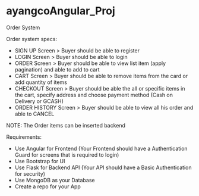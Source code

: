 # ayangcoAngular_Proj

Order System

Order system specs:
- SIGN UP Screen > Buyer should be able to register
- LOGIN Screen > Buyer should be able to login
- ORDER Screen > Buyer should be able to view list item (apply pagination) and able to add to cart
- CART Screen > Buyer should be able to remove items from the card or add quantity of items
- CHECKOUT Screen > Buyer should be able the all or specific items in the cart, specify address and choose payment method (Cash on Delivery or GCASH)
- ORDER HISTORY Screen > Buyer should be able to view all his order and able to CANCEL

NOTE: The Order items can be inserted backend


Requirements:
 - Use Angular for Frontend (Your Frontend should have a Authentication Guard for screens that is required to login)
 - Use Bootstrap for UI
 - Use Flask for Backend API (Your API should have a Basic Authentication for security)
 - Use MongoDB as your Database
 - Create a repo for your App
